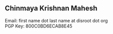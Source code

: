 ## Chinmaya Krishnan Mahesh
Email: first name dot last name at disroot dot org  
PGP Key: 800C0BD6ECAB8E45
